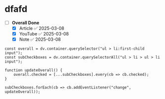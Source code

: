 # dfafd

- [ ] **Overall Done** <!-- This gets checked when all sub-checkboxes are checked -->
  - [x] Article ✅ 2025-03-08
  - [x] YouTube ✅ 2025-03-08
  - [x] Note ✅ 2025-03-08

```dataviewjs
const overall = dv.container.querySelector("ul > li:first-child input");
const subCheckboxes = dv.container.querySelectorAll("ul > li > ul > li input");

function updateOverall() {
    overall.checked = [...subCheckboxes].every(cb => cb.checked);
}

subCheckboxes.forEach(cb => cb.addEventListener("change", updateOverall));
```

